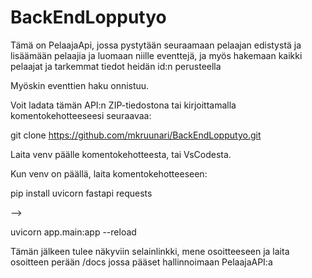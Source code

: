 # BackEndLopputyo

Tämä on PelaajaApi, jossa pystytään seuraamaan pelaajan edistystä ja lisäämään pelaajia ja luomaan niille eventtejä, ja myös hakemaan kaikki pelaajat ja tarkemmat tiedot heidän id:n perusteella

Myöskin eventtien haku onnistuu.

Voit ladata tämän API:n ZIP-tiedostona tai kirjoittamalla komentokehotteeseesi seuraavaa:

git clone https://github.com/mkruunari/BackEndLopputyo.git

Laita venv päälle komentokehotteesta, tai VsCodesta.

Kun venv on päällä, laita komentokehotteeseen:


pip install uvicorn fastapi requests

-->

uvicorn app.main:app --reload

Tämän jälkeen tulee näkyviin selainlinkki, mene osoitteeseen ja laita osoitteen perään /docs jossa pääset hallinnoimaan PelaajaAPI:a






